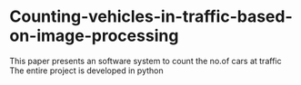 # Counting-vehicles-in-traffic-based-on-image-processing
This paper presents an software system to count the no.of cars at traffic 
The entire project is developed in python
